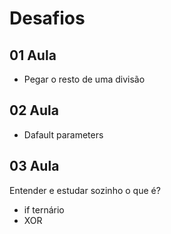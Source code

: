 # Desafios

## 01 Aula

- Pegar o resto de uma divisão

## 02 Aula

- Dafault parameters

## 03 Aula

Entender e estudar sozinho o que é?

- if ternário
- XOR
